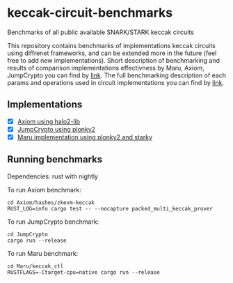 # keccak-circuit-benchmarks
Benchmarks of all public available SNARK/STARK keccak circuits

This repository contains benchmarks of implementations keccak circuits using diffrenet frameworks, and can be extended  more in the future (feel free to add new implementations). Short description of benchmarking and results of comparison implementations effectivness by Maru, Axiom, JumpCrypto you can find by [link](https://github.com/proxima-one/keccak-circuit-benchmarks/blob/master/short_description_of_benchmarking_keccak.pdf). The full benchmarking description of each params and operations used in circuit implementations you can find by [link](https://github.com/proxima-one/keccak-circuit-benchmarks/blob/master/full_description.pdf).


## Implementations
- [x] [Axiom using halo2-lib](https://github.com/axiom-crypto/halo2-lib/tree/community-edition/hashes/zkevm-keccak)
- [x] [JumpCrypto using plonky2](https://github.com/JumpCrypto/plonky2-crypto/blob/main/src/hash/keccak256.rs)
- [x] [Maru implementation using plonky2 and starky](https://github.com/proxima-one/keccak_ctl)

## Running benchmarks
Dependencies: rust with nightly

To run Axiom benchmark:


```
cd Axiom/hashes/zkevm-keccak
RUST_LOG=info cargo test -- --nocapture packed_multi_keccak_prover
```


To run JumpCrypto benchmark:

```
cd JumpCrypto
cargo run --release
```

To run Maru benchmark:

```
cd Maru/keccak_ctl
RUSTFLAGS=-Ctarget-cpu=native cargo run --release
```
